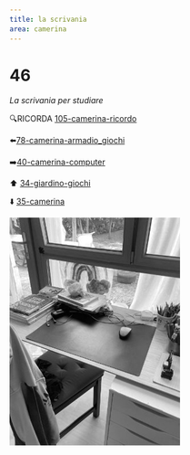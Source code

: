 ```yaml
---
title: la scrivania
area: camerina
---
```

# 46
_La scrivania per studiare_

🔍RICORDA [105-camerina-ricordo](105-camerina-ricordo.md)

⬅️[78-camerina-armadio_giochi](78-camerina-armadio_giochi.md)

➡️[40-camerina-computer](40-camerina-computer.md)

⬆️ [34-giardino-giochi](34-giardino-giochi.md)

⬇️ [35-camerina](35-camerina.md)


![foto_67](_assets/preview/foto_67.jpg)